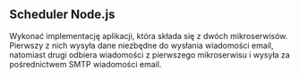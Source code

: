 ## Scheduler Node.js

Wykonać implementację aplikacji, która składa się z dwóch mikroserwisów. Pierwszy z nich wysyła dane niezbędne do wysłania wiadomości email, natomiast drugi odbiera wiadomości z pierwszego mikroserwisu i wysyła za pośrednictwem SMTP wiadomości email.

